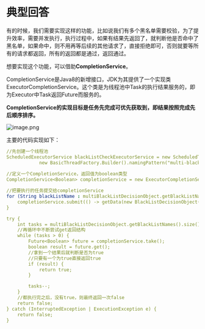 # 典型回答

有的时候，我们需要实现这样的功能，比如说我们有多个黑名单需要校验，为了提升效率，需要并发执行，执行过程中，如果有结果先返回了，就判断他是否命中了黑名单，如果命中，则不用再等后续的其他请求了，直接拒绝即可，否则就要等所有的请求都返回，所有的返回都是通过，返回通过。

想要实现这个功能，可以借助**CompletionService**。

CompletionService是Java8的新增接口，JDK为其提供了一个实现类ExecutorCompletionService。这个类是为线程池中Task的执行结果服务的，即为Executor中Task返回Future而服务的。

**CompletionService的实现目标是任务先完成可优先获取到，即结果按照完成先后顺序排序。**


![image.png](https://cdn.nlark.com/yuque/0/2023/png/5378072/1691563743569-69729c6a-2b53-4e64-86fc-923314824ef0.png#averageHue=%23a1d7cd&clientId=uea0b0e13-b989-4&from=paste&height=273&id=u1da390bc&originHeight=406&originWidth=912&originalType=binary&ratio=2&rotation=0&showTitle=false&size=38068&status=done&style=none&taskId=u66266e9c-ae78-41a0-9997-781ac65af0d&title=&width=614)

主要的代码实现如下：

```yaml
//先创建一个线程池
ScheduledExecutorService blackListCheckExecutorService = new ScheduledThreadPoolExecutor(20,
            new BasicThreadFactory.Builder().namingPattern("multi-black-list-decision-%d").build());
            
//定义一个CompletionService，返回值为boolean类型 
CompletionService<Boolean> completionService = new ExecutorCompletionService<>(blackListCheckExecutorService);

//把要执行的任务提交给completionService
for (String blackListName : multiBlackListDecisionObject.getBlackListNames()) {
    completionService.submit(() -> getData(new BlackListDecisionObject(multiBlackListDecisionObject, blackListName)) != null);
}

try {
    int tasks = multiBlackListDecisionObject.getBlackListNames().size();
  	//再循环中不断尝试get返回结构
    while (tasks > 0) {
        Future<Boolean> future = completionService.take();
        boolean result = future.get();
      	//拿到一个结果后就判断是否为true
      	//只要有一个为true直接返回true
        if (result) {
            return true;
        }

        tasks--;
    }
  	//都执行完之后，没有true，则最终返回一次false
    return false;
} catch (InterruptedException | ExecutionException e) {
    return false;
}
```
